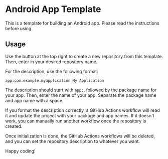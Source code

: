 # Android App Template

This is a template for building an Android app. Please read the instructions before using.

## Usage

Use the button at the top right to create a new repository from this template.
Then, enter in your desired repository name.

For the description, use the following format:

```
app:com.example.myapplication My Application
```

The description should start with `app:`, followed by the package name for your app.
Then, enter the name of your app. Separate the package name and app name with a space.

If you format the description correctly, a GitHub Actions workflow will read it and update the project with your package
and app names. If it doesn't work, you can manually run another workflow once the repository is created.

Once initialization is done, the GitHub Actions workflows will be deleted, and you can set the repository description to
whatever you want.

Happy coding!
